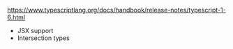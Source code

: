 
https://www.typescriptlang.org/docs/handbook/release-notes/typescript-1-6.html

- JSX support
- Intersection types